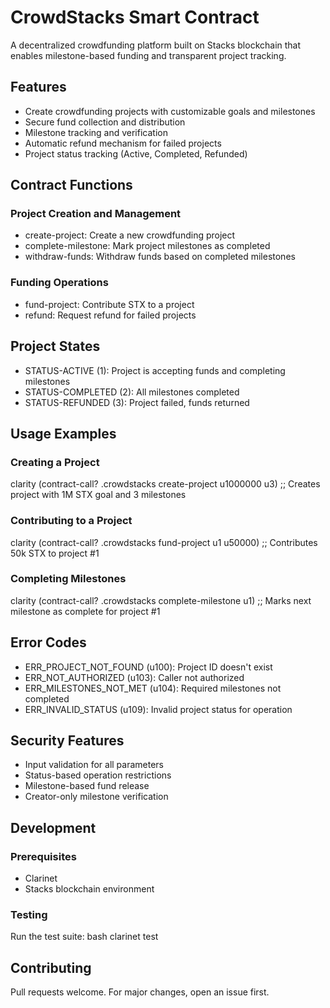 # CrowdStacks Smart Contract

A decentralized crowdfunding platform built on Stacks blockchain that enables milestone-based funding and transparent project tracking.

## Features

- Create crowdfunding projects with customizable goals and milestones
- Secure fund collection and distribution
- Milestone tracking and verification
- Automatic refund mechanism for failed projects
- Project status tracking (Active, Completed, Refunded)

## Contract Functions

### Project Creation and Management

- create-project: Create a new crowdfunding project
- complete-milestone: Mark project milestones as completed
- withdraw-funds: Withdraw funds based on completed milestones

### Funding Operations

- fund-project: Contribute STX to a project
- refund: Request refund for failed projects

## Project States

- STATUS-ACTIVE (1): Project is accepting funds and completing milestones
- STATUS-COMPLETED (2): All milestones completed
- STATUS-REFUNDED (3): Project failed, funds returned

## Usage Examples

### Creating a Project

clarity
(contract-call? .crowdstacks create-project u1000000 u3)
;; Creates project with 1M STX goal and 3 milestones


### Contributing to a Project

clarity
(contract-call? .crowdstacks fund-project u1 u50000)
;; Contributes 50k STX to project #1


### Completing Milestones

clarity
(contract-call? .crowdstacks complete-milestone u1)
;; Marks next milestone as complete for project #1


## Error Codes

- ERR_PROJECT_NOT_FOUND (u100): Project ID doesn't exist
- ERR_NOT_AUTHORIZED (u103): Caller not authorized
- ERR_MILESTONES_NOT_MET (u104): Required milestones not completed
- ERR_INVALID_STATUS (u109): Invalid project status for operation

## Security Features

- Input validation for all parameters
- Status-based operation restrictions
- Milestone-based fund release
- Creator-only milestone verification

## Development

### Prerequisites

- Clarinet
- Stacks blockchain environment

### Testing

Run the test suite:
bash
clarinet test

## Contributing

Pull requests welcome. For major changes, open an issue first.